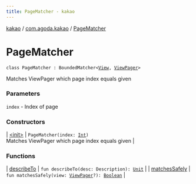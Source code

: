 ```yaml
---
title: PageMatcher - kakao
---
```


[kakao](../../index.html) / [com.agoda.kakao](../index.html) / [PageMatcher](.)

# PageMatcher

`class PageMatcher : BoundedMatcher<`[`View`](https://developer.android.com/reference/android/view/View.html)`, `[`ViewPager`](https://developer.android.com/reference/android/support/v4/view/ViewPager.html)`>`

Matches ViewPager which page index equals given

### Parameters

`index` - Index of page

### Constructors

| [&lt;init&gt;](-init-.html) | `PageMatcher(index: `[`Int`](https://kotlinlang.org/api/latest/jvm/stdlib/kotlin/-int/index.html)`)`<br>Matches ViewPager which page index equals given |

### Functions

| [describeTo](describe-to.html) | `fun describeTo(desc: Description): `[`Unit`](https://kotlinlang.org/api/latest/jvm/stdlib/kotlin/-unit/index.html) |
| [matchesSafely](matches-safely.html) | `fun matchesSafely(view: `[`ViewPager`](https://developer.android.com/reference/android/support/v4/view/ViewPager.html)`?): `[`Boolean`](https://kotlinlang.org/api/latest/jvm/stdlib/kotlin/-boolean/index.html) |

